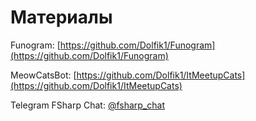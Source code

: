 # Материалы

Funogram: [https://github.com/Dolfik1/Funogram](https://github.com/Dolfik1/Funogram)

MeowCatsBot: [https://github.com/Dolfik1/ItMeetupCats](https://github.com/Dolfik1/ItMeetupCats)

Telegram FSharp Chat: [@fsharp_chat](https://t.me/fsharp_chat)

